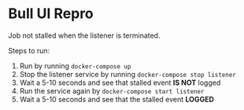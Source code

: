 # Bull UI Repro

Job not stalled when the listener is terminated.

Steps to run: 
1. Run by running `docker-compose up`
2. Stop the listener service by running `docker-compose stop listener`
3. Wait a 5-10 seconds and see that stalled event **IS NOT** logged
4. Run the service again by `docker-compose start listener`
5. Wait a 5-10 seconds and see that the stalled event **LOGGED**
